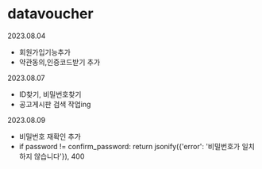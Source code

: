 # datavoucher


2023.08.04 
- 회원가입기능추가
- 약관동의,인증코드받기 추가  

2023.08.07
- ID찾기, 비밀번호찾기
- 공고게시판 검색 작업ing


2023.08.09
 - 비밀번호 재확인 추가
 - if password != confirm_password:
   return jsonify({'error': '비밀번호가 일치하지 않습니다'}), 400
